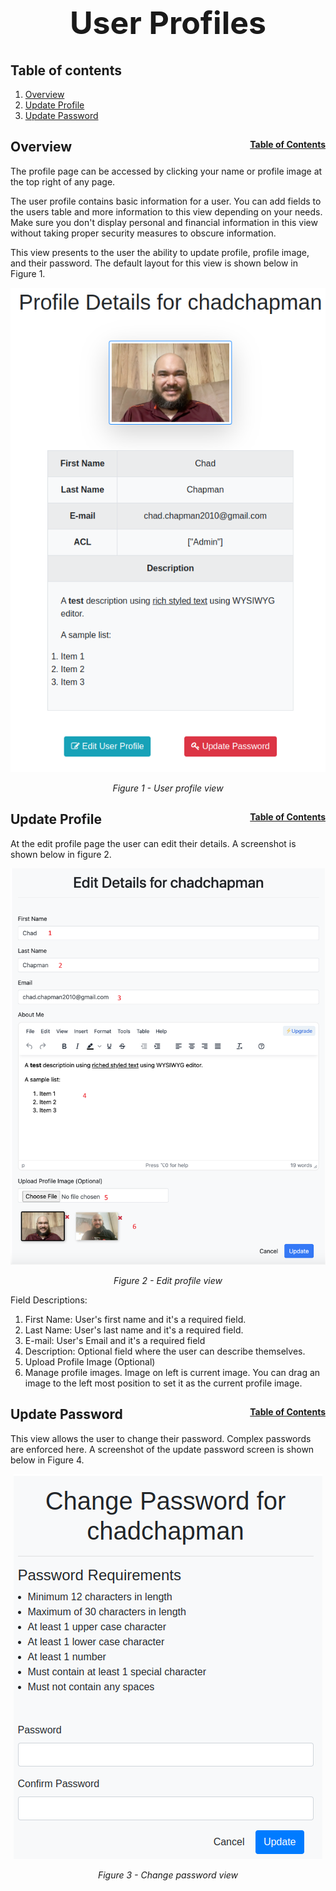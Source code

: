 <h1 style="font-size: 50px; text-align: center;">User Profiles</h1>

## Table of contents
1. [Overview](#overview)
2. [Update Profile](#update-profile)
3. [Update Password](#update-password)

## Overview <span style="float: right; font-size: 14px;">[Table of Contents](#table-of-contents)</span>
The profile page can be accessed by clicking your name or profile image at the top right of any page.

The user profile contains basic information for a user. You can add fields to the users table and more information to this view depending on your needs. Make sure you don't display personal and financial information in this view without taking proper security measures to obscure information.

This view presents to the user the ability to update profile, profile image, and their password. The default layout for this view is shown below in Figure 1.

<div style="text-align: center;">
  <img src="assets/user-profile.png" alt="User profile view">
  <p style="font-style: italic;">Figure 1 - User profile view</p>
</div>

## Update Profile <span style="float: right; font-size: 14px;">[Table of Contents](#table-of-contents)</span>
At the edit profile page the user can edit their details. A screenshot is shown below in figure 2.

<div style="text-align: center;">
  <img src="assets/edit-profile.png" alt="Edit profile view">
  <p style="font-style: italic;">Figure 2 - Edit profile view</p>
</div>

Field Descriptions:
1. First Name: User's first name and it's a required field.
2. Last Name: User's last name and it's a required field.
3. E-mail: User's Email and it's a required field
4. Description: Optional field where the user can describe themselves.
5. Upload Profile Image (Optional)
6. Manage profile images. Image on left is current image. You can drag an image to the left most position to set it as the current profile image.

## Update Password <span style="float: right; font-size: 14px;">[Table of Contents](#table-of-contents)</span>
This view allows the user to change their password. Complex passwords are enforced here. A screenshot of the update password screen is shown below in Figure 4.

<div style="text-align: center;">
  <img src="assets/change-password.png" alt="Change password view">
  <p style="font-style: italic;">Figure 3 - Change password view</p>
</div>